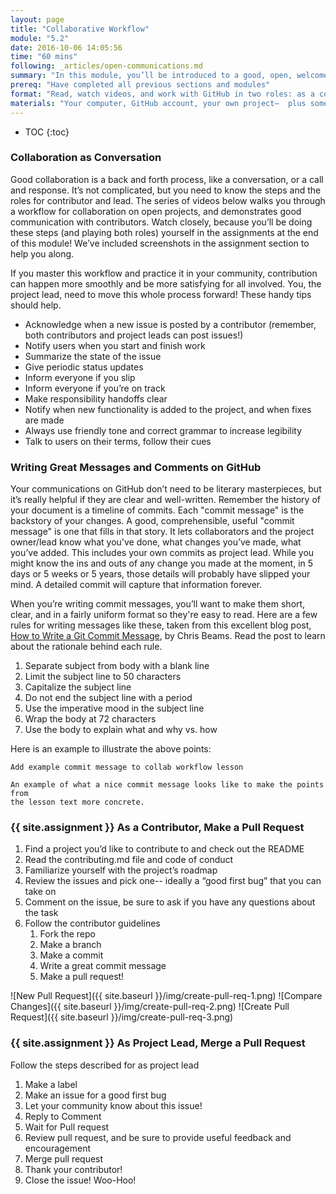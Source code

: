 ```yaml
---
layout: page
title: "Collaborative Workflow"
module: "5.2"
date: 2016-10-06 14:05:56
time: "60 mins"
following: _articles/open-communications.md
summary: "In this module, you’ll be introduced to a good, open, welcome workflow for collaboration on GitHub. You’ll get some tips for good GitHub communications, and you’ll practice making and managing changes to repositories… You’ll play the role of both Project Lead and contributor. Get ready to make and merge your first pull requests!"
prereq: "Have completed all previous sections and modules"
format: "Read, watch videos, and work with GitHub in two roles: as a contributor, and as a project lead"
materials: "Your computer, GitHub account, your own project—  plus someone else’s project you’ll contribute to!"
---
```

* TOC
{:toc}

### Collaboration as Conversation

Good collaboration is a back and forth process, like a conversation, or a call and response. It’s not complicated, but you need to know the steps and the roles for contributor and lead. The series of videos below walks you through a workflow for collaboration on open projects, and demonstrates good communication with contributors. Watch closely, because you’ll be doing these steps (and playing both roles) yourself in the assignments at the end of this module! We’ve included screenshots in the assignment section to help you along.

<!--- Placeholder for video: collaborative workflow --->

If you master this workflow and practice it in your community, contribution can happen more smoothly and be more satisfying for all involved. You, the project lead, need to move this whole process forward! These handy tips should help.

*   Acknowledge when a new issue is posted by a contributor (remember, both contributors and project leads can post issues!)
*   Notify users when you start and finish work
*   Summarize the state of the issue
*   Give periodic status updates
*   Inform everyone if you slip
*   Inform everyone if you’re on track
*   Make responsibility handoffs clear
*   Notify when new functionality is added to the project, and when fixes are made
*   Always use friendly tone and correct grammar to increase legibility
*   Talk to users on their terms, follow their cues

### Writing Great Messages and Comments on GitHub

Your communications on GitHub don’t need to be literary masterpieces, but it’s really helpful if they are clear and well-written. Remember the history of your document is a timeline of commits. Each "commit message" is the backstory of your changes. A good, comprehensible, useful "commit message" is one that fills in that story. It lets collaborators and the project owner/lead know what you've done, what changes you’ve made, what you’ve added. This includes your own commits as project lead. While you might know the ins and outs of any change you made at the moment, in 5 days or 5 weeks or 5 years, those details will probably have slipped your mind. A detailed commit will capture that information forever.

When you’re writing commit messages, you’ll want to make them short, clear, and in a fairly uniform format so they're easy to read. Here are a few rules for writing messages like these, taken from this excellent blog post, [How to Write a Git Commit Message](http://chris.beams.io/posts/git-commit/), by Chris Beams. Read the post to learn about the rationale behind each rule.

1.  Separate subject from body with a blank line
2.  Limit the subject line to 50 characters
3.  Capitalize the subject line
4.  Do not end the subject line with a period
5.  Use the imperative mood in the subject line
6.  Wrap the body at 72 characters
7.  Use the body to explain what and why vs. how

Here is an example to illustrate the above points:

```
Add example commit message to collab workflow lesson

An example of what a nice commit message looks like to make the points from
the lesson text more concrete.
```

### {{ site.assignment }} As a Contributor, Make a Pull Request

1.  Find a project you’d like to contribute to and check out the README
2.  Read the contributing.md file and code of conduct
3.  Familiarize yourself with the project’s roadmap
4.  Review the issues and pick one-- ideally a “good first bug” that you can take on
5.  Comment on the issue, be sure to ask if you have any questions about the task
6.  Follow the contributor guidelines
    1.  Fork the repo
    2.  Make a branch
    3.  Make a commit
    4.  Write a great commit message
    5.  Make a pull request!

![New Pull Request]({{ site.baseurl }}/img/create-pull-req-1.png)
![Compare Changes]({{ site.baseurl }}/img/create-pull-req-2.png)
![Create Pull Request]({{ site.baseurl }}/img/create-pull-req-3.png)

### {{ site.assignment }} As Project Lead, Merge a Pull Request

Follow the steps described for as project lead

1.  Make a label
2.  Make an issue for a good first bug
3.  Let your community know about this issue!
4.  Reply to Comment
5.  Wait for Pull request
6.  Review pull request, and be sure to provide useful feedback and encouragement
7.  Merge pull request
8.  Thank your contributor!
9.  Close the issue! Woo-Hoo!
